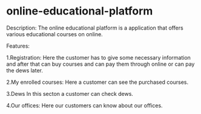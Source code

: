 # online-educational-platform

Description:
The online educational platform is a application that offers various educational courses on online.

Features:

1.Registration:
 Here the customer has to give  some necessary information and after that  can buy courses and can pay them through online or can pay the dews later.
 
2.My enrolled courses:
 Here a customer can see the purchased courses.
 
3.Dews
 In this secton a customer can check dews.
 
4.Our offices:
 Here our customers can know about our offices.
